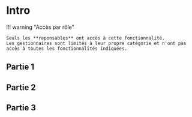 # Intro

!!! warning "Accès par rôle"

    Seuls les **reponsables** ont accès à cette fonctionnalité.
    Les gestionnaires sont limités à leur propre catégorie et n'ont pas accès à toutes les fonctionnalités indiquées.

## Partie 1


## Partie 2


## Partie 3